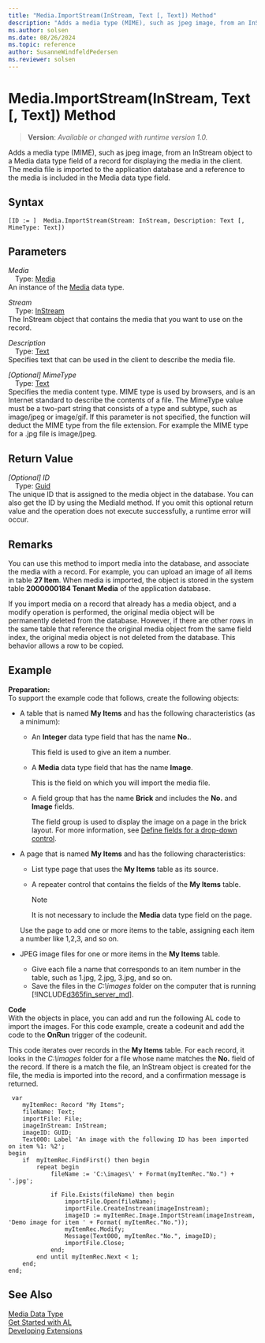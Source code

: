 ```yaml
---
title: "Media.ImportStream(InStream, Text [, Text]) Method"
description: "Adds a media type (MIME), such as jpeg image, from an InStream object to a Media data type field of a record for displaying the media in the client."
ms.author: solsen
ms.date: 08/26/2024
ms.topic: reference
author: SusanneWindfeldPedersen
ms.reviewer: solsen
---
```

[//]: # (START>DO_NOT_EDIT)
[//]: # (IMPORTANT:Do not edit any of the content between here and the END>DO_NOT_EDIT.)
[//]: # (Any modifications should be made in the .xml files in the ModernDev repo.)
# Media.ImportStream(InStream, Text [, Text]) Method
> **Version**: _Available or changed with runtime version 1.0._

Adds a media type (MIME), such as jpeg image, from an InStream object to a Media data type field of a record for displaying the media in the client. The media file is imported to the application database and a reference to the media is included in the Media data type field.


## Syntax
```AL
[ID := ]  Media.ImportStream(Stream: InStream, Description: Text [, MimeType: Text])
```
## Parameters
*Media*  
&emsp;Type: [Media](media-data-type.md)  
An instance of the [Media](media-data-type.md) data type.  

*Stream*  
&emsp;Type: [InStream](../instream/instream-data-type.md)  
The InStream object that contains the media that you want to use on the record.  

*Description*  
&emsp;Type: [Text](../text/text-data-type.md)  
Specifies text that can be used in the client to describe the media file.  

*[Optional] MimeType*  
&emsp;Type: [Text](../text/text-data-type.md)  
Specifies the media content type. MIME type is used by browsers, and is an Internet standard to describe the contents of a file. The MimeType value must be a two-part string that consists of a type and subtype, such as image/jpeg or image/gif. If this parameter is not specified, the function will deduct the MIME type from the file extension. For example the MIME type for a .jpg file is image/jpeg.  


## Return Value
*[Optional] ID*  
&emsp;Type: [Guid](../guid/guid-data-type.md)  
The unique ID that is assigned to the media object in the database. You can also get the ID by using the MediaId method. If you omit this optional return value and the operation does not execute successfully, a runtime error will occur.  


[//]: # (IMPORTANT: END>DO_NOT_EDIT)

## Remarks  
 You can use this method to import media into the database, and associate the media with a record. For example, you can upload an image of all items in table **27 Item**. When media is imported, the object is stored in the system table **2000000184 Tenant Media** of the application database.  

If you import media on a record that already has a media object, and a modify operation is performed, the original media object will be permanently deleted from the database. However, if there are other rows in the same table that reference the original media object from the same field index, the original media object is not deleted from the database. This behavior allows a row to be copied.

## Example  
**Preparation:**   
To support the example code that follows, create the following objects:

- A table that is named **My Items** and has the following characteristics (as a minimum):
  - An **Integer** data type field that has the name **No.**.

    This field is used to give an item a number.
  - A **Media** data type field that has the name **Image**.

    This is the field on which you will import the media file.
  - A field group that has the name **Brick** and includes the **No.** and **Image** fields.

      The field group is used to display the image on a page in the brick layout. For more information, see [Define fields for a drop-down control](../../devenv-field-groups.md).
- A page that is named **My Items** and has the following characteristics:

  -   List type page that uses the **My Items** table as its source.
  -   A repeater control that contains the fields of the **My Items** table.

      >[!NOTE]
      >It is not necessary to include the **Media** data type field on the page.

  Use the page to add one or more items to the table, assigning each item a number like 1,2,3, and so on.

- JPEG image files for one or more items in the **My Items** table.
  -   Give each file a name that corresponds to an item number in the table, such as 1.jpg, 2.jpg, 3.jpg, and so on.
  -   Save the files in the *C:\images* folder on the computer that is running [!INCLUDE[d365fin_server_md](../../includes/d365fin_server_md.md)].

**Code**  
With the objects in place, you can add and run the following AL code to import the images. For this code example, create a codeunit and add the code to the **OnRun** trigger of the codeunit.

This code iterates over records in the **My Items** table. For each record, it looks in the *C:\\images* folder for a file whose name matches the **No.** field of the record. If there is a match the file, an InStream object is created for the file, the media is imported into the record, and a confirmation message is returned.

```al
 var
    myItemRec: Record "My Items";
    fileName: Text;
    importFile: File;
    imageInStream: InStream;
    imageID: GUID;
    Text000: Label 'An image with the following ID has been imported on item %1: %2';
begin
    if  myItemRec.FindFirst() then begin  
        repeat begin
            fileName := 'C:\images\' + Format(myItemRec."No.") + '.jpg';  
    
            if File.Exists(fileName) then begin  
                importFile.Open(fileName);  
                importFile.CreateInstream(imageInstream);  
                imageID := myItemRec.Image.ImportStream(imageInstream, 'Demo image for item ' + Format( myItemRec."No."));  
                myItemRec.Modify;  
                Message(Text000, myItemRec."No.", imageID);  
                importFile.Close;
            end;  
        end until myItemRec.Next < 1;  
    end;  
end;
```  

## See Also
[Media Data Type](media-data-type.md)  
[Get Started with AL](../../devenv-get-started.md)  
[Developing Extensions](../../devenv-dev-overview.md)